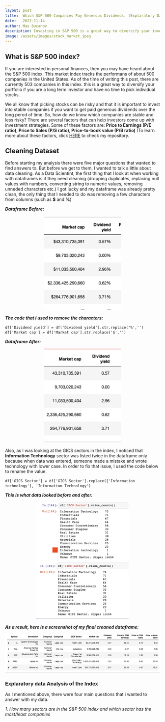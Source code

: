 ```yaml
---
layout: post
title:  Which S&P 500 Companies Pay Generous Dividends. (Explaratory Data Analysis of The S&P 500 Index)
date:   2022-11-14
author: Max Bucanov
description: Investing in S&P 500 is a great way to diversify your investment portfolio. However, picking individual stocks can be risky. In this blog you will learn how Statistics and Data Science can help you minimize those risks based on companies' performance.
image: /assets/images/stock_market.jpeg
---
```


## What is S&P 500 index?
If you are interested in personal finances, then you may have heard about the S&P 500 index. This market index tracks the performans of about 500 companies in the United States. As of the time of writing this post, there are currently 503 companies in this index. this is a great way to diversify your portfolio if you are a long term investor and have no time to pick individual stocks. 

We all know that picking stocks can be risky and that it is important to invest into stable companies if you want to get paid generous dividends over the long perod of time. So, how do we know which companies are stable and less risky? There are several factors that can help investors come up with investment strategies. Some of these factors are: **Price to Earnings (P/E ratio), Price to Sales (P/S ratio), Price-to-book value (P/B ratio)** 
(To learn more about these factors, click [HERE](https://github.com/maxbucanov/Web-Scraping-Blog) to check my repository.

## Cleaning Dataset
Before starting my analysis there were five major questions that wanted to find answers to. But before we get to them, I wanted to talk a little about data cleaning. As a Data Scientint, the first thing that I look at when working with dataframes is if they need cleaning (dropping duplicates, replacing null values with numbers, converting string to numeric values, removing unneded characters etc.) I got lucky and my dataframe was already pretty clean, the only thing that I needed to do was removing a few characters from columns (such as **$** and **%**)

**_Dataframe Before:_**

<p align="center" >
   <img src= "https://raw.githubusercontent.com/maxbucanov/stat386-projects/main/assets/images/Before_removing_char.png" alt="" style="width:250px;"/>
</p>   


**_The code that I used to remove the characters:_**



```
df['Dividend yield'] = df['Dividend yield'].str.replace('%','')
df['Market cap'] = df['Market cap'].str.replace('$','')  
```


***_Dataframe After:_***

  <p align="center" >
   <img src= "https://raw.githubusercontent.com/maxbucanov/stat386-projects/main/assets/images/After_removing_char.png" alt="" style="width:250px;"/>
</p>

Also, as I was looking at the GICS sectors in the index, I noticed that **Information Technology** sector was listed twice in the dataframe only because when data was entered, someone made a mistake and wrote technology with lower case. In order to fix that issue, I used the code below to rename the value.

```
df['GICS Sector'] = df['GICS Sector'].replace(['Information technology'], 'Information Technology')
```

**_This is what data looked before and after._**


  <p align="center" >
   <img src= "https://raw.githubusercontent.com/maxbucanov/stat386-projects/main/assets/images/Before_renaming.png" alt="" style="width:300px;"/>
   <img src= "https://raw.githubusercontent.com/maxbucanov/stat386-projects/main/assets/images/After_renaming.png" alt="" style="width:300px;"/>
</p>


**_As a result, here is a screenshot of my final creaned dataframe:_**

  <p align="center" >
   <img src= "https://raw.githubusercontent.com/maxbucanov/stat386-projects/main/assets/images/DataFrame.png" alt="" style="width:800px;"/>
</p>

### Explaratory data Analysis of the Index
As I mentioned above, there were four main questions that i wanted to answer with my data.

_1. How many sectors are in the S&P 500 index and which sector has the most/least companies_
